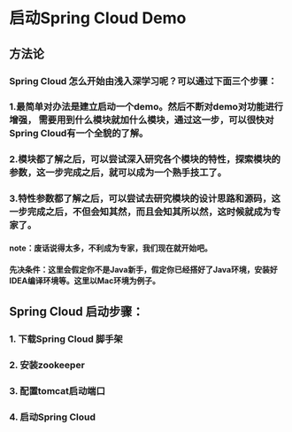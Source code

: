 # 启动Spring Cloud Demo

## 方法论

### Spring Cloud 怎么开始由浅入深学习呢？可以通过下面三个步骤：

### 1.最简单对办法是建立启动一个demo。然后不断对demo对功能进行增强， 需要用到什么模块就加什么模块，通过这一步，可以很快对Spring Cloud有一个全貌的了解。

### 2.模块都了解之后，可以尝试深入研究各个模块的特性，探索模块的参数，这一步完成之后，就可以成为一个熟手技工了。

### 3.特性参数都了解之后，可以尝试去研究模块的设计思路和源码，这一步完成之后，不但会知其然，而且会知其所以然，这时候就成为专家了。           

#### note：废话说得太多，不利成为专家，我们现在就开始吧。

####  先决条件：这里会假定你不是Java新手，假定你已经搭好了Java环境，安装好IDEA编译环境等。这里以Mac环境为例子。

## Spring Cloud 启动步骤：

### 1. 下载Spring Cloud 脚手架

### 2. 安装zookeeper

### 3. 配置tomcat启动端口

### 4. 启动Spring Cloud
                                   
